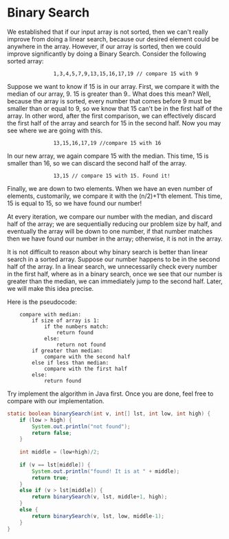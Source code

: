 Binary Search
===

We established that if our input array is not sorted, then we can't really improve from doing a linear search, because our desired element could be anywhere in the array. However, if our array is sorted, then we could improve significantly by doing a Binary Search. Consider the following sorted array:

```
               1,3,4,5,7,9,13,15,16,17,19 // compare 15 with 9
```

Suppose we want to know if 15 is in our array. First, we compare it with the median of our array, 9. 15 is greater than 9.. What does this mean? Well, because the array is sorted, every number that comes before 9 must be smaller than or equal to 9, so we know that 15 can't be in the first half of the array. In other word, after the first comparison, we can effectively discard the first half of the array and search for 15 in the second half. Now you may see where we are going with this.

```
               13,15,16,17,19 //compare 15 with 16
```

In our new array, we again compare 15 with the median. This time, 15 is smaller than 16, so we can discard the second half of the array.

```
               13,15 // compare 15 with 15. Found it!
```

Finally, we are down to two elements. When we have an even number of elements, customarily, we compare it with the (n/2)+1'th element. This time, 15 is equal to 15, so we have found our number! 

At every iteration, we compare our number with the median, and discard half of the array; we are sequentially reducing our problem size by half, and eventually the array will be down to one number, if that number matches then we have found our number in the array; otherwise, it is not in the array.

It is not difficult to reason about why binary search is better than linear search in a sorted array. Suppose our number happens to be in the second half of the array. In a linear search, we unnecessarily check every number in the first half, where as in a binary search, once we see that our number is greater than the median, we can immediately jump to the second half. Later, we will make this idea precise.

Here is the pseudocode:

```
    compare with median:
        if size of array is 1:
            if the numbers match:
                return found
            else:
                return not found
        if greater than median:
            compare with the second half
        else if less than median:
            compare with the first half
        else:
            return found
```

Try implement the algorithm in Java first. Once you are done, feel free to compare with our implementation.

```java
static boolean binarySearch(int v, int[] lst, int low, int high) {
    if (low > high) {
        System.out.println("not found");
        return false;
    }
    
    int middle = (low+high)/2;
    
    if (v == lst[middle]) {
        System.out.println("found! It is at " + middle);
        return true;
    }
    else if (v > lst[middle]) {
        return binarySearch(v, lst, middle+1, high);
    }
    else {
        return binarySearch(v, lst, low, middle-1);
    }
}
```